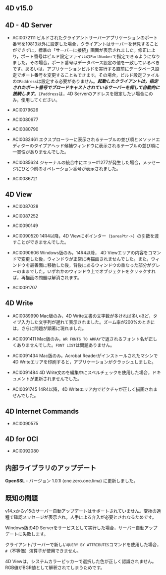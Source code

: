 4D v15.0
---

4D - 4D Server
---

* ACI0072111 ビルドされたクライアントサーバーアプリケーションのポート番号を19813以外に設定した場合，クライアントはサーバーを発見することができずに，標準の「サーバーに接続」画面が表示されました。修正により，ポート番号はビルド設定ファイルの```PortNumber```で指定できるようになりました。その場合，ポート番号はデータベース設定の値を一致しているべきです。あるいは，アプリケーションビルドを実行する直前にデータベース設定でポート番号を変更することもできます。その場合，ビルド設定ファイルの```IPaddress```は設定する必要がありません。***起動したクライアントは，指定されたポート番号でブロードキャストされているサーバーを探して自動的に接続します***。```IPaddress```は，4D Serverのアドレスを限定したい場合にのみ，使用してください。

* ACI0079626
* ACI0080677 
* ACI0080790

* ACI0082461 エクスプローラーに表示されるテーブルの並び順とメソッドエディターのタイプアヘッド候補ウィンドウに表示されるテーブルの並び順に一貫性がありませんでした。

* ACI0085624 ジャーナルの統合中にエラー#1277が発生した場合，メッセージにひとつ前のオペレーション番号が表示されました。

* ACI0086721

4D View
---
* ACI0087028

* ACI0087252

* ACI0090149

* ACI0090520 14R4以降，4D Viewにポインター（```$areaPtr->```）の引数を渡すことができませんでした。
 
* ACI0090606 Windows版のみ，14R4以降， 4D Viewエリアの内容をコマンドで変更した後，ウィンドウが正常に再描画されませんでした。また，ウィンドウを最善面に移動した後，背後にあるウィンドウの重なった部分がグレーのままでした。いずれかのウィンドウ上でオブジェクトをクリックすれば，再描画の問題は解消されます。
　
* ACI0091707

4D Write
---

* ACI0089990 Mac版のみ，4D Write文書の文字数が多ければ多いほど，タイプ入力した文字列が遅れて表示されました。ズーム率が200%のときには，さらに問題が顕著に現れました。

* ACI0091411 Mac版のみ，```WR FONTS TO ARRAY```で返されるフォント名が正しくありませんでした。```FONT LIST```は問題ありません。

* ACI0091434 Mac版のみ，Acrobat Readerがインストールされたマシンで4D Writeエリアを印刷すると，アプリケーションがクラッシュしました。

* ACI0091484 4D Write文のを編集中にスペルチェックを使用した場合，ドキュメントが更新されませんでした。
 
* ACI0091745 14R4以降，4D Writeエリア内でピクチャが正しく描画されませんでした。

4D Internet Commands
---

* ACI0090575

4D for OCI
---

* ACI0092080

内部ライブラリのアップデート
---

**OpenSSL** - バージョン 1.0.1l (one.zero.one.lima) に更新しました。

既知の問題
---

v14.xからv15のサーバー自動アップデートはサポートされていません。変換の過程で確認メッセージが表示され，人手による介入が必要とされなるためです。

Windows版の4D Serverをサービスとして実行した場合，サーバー自動アップデートに失敗します。

クライアント/サーバーで新しい```QUERY BY ATTRIBUTES```コマンドを使用した場合，```#```（不等価）演算子が使用できません。

4D Viewは，システムカラーピッカーで選択した色が正しく認識されません。RGB値がBGR値として解釈されてしまうためです。
